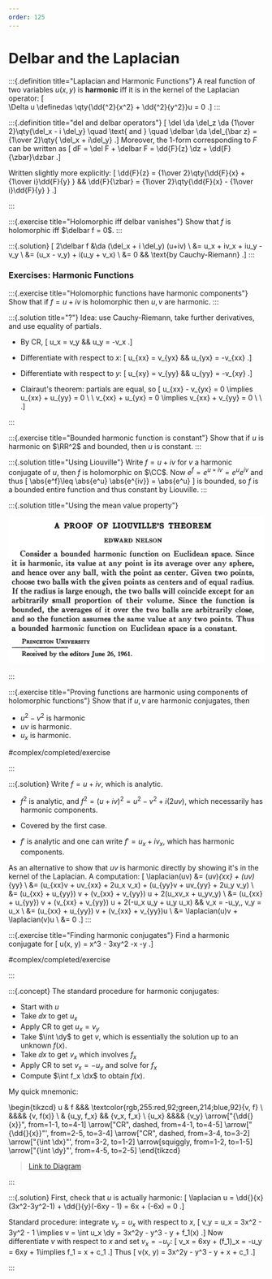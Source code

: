 ```yaml
---
order: 125
---
```


# Delbar and the Laplacian

:::{.definition title="Laplacian and Harmonic Functions"}
A real function of two variables $u(x, y)$ is **harmonic** iff it is in the kernel of the Laplacian operator:
\[  
\Delta u \definedas \qty{\dd{^2}{x^2} + \dd{^2}{y^2}}u = 0
.\]
:::

:::{.definition title="del and delbar operators"}
\[
\del \da \del_z \da {1\over 2}\qty{\del_x - i \del_y}
\quad
\text{ and }
\quad
\delbar
\da \del_{\bar z}
={1\over 2}\qty{ \del_x + i\del_y}
.\]
Moreover, the 1-form corresponding to $F$ can be written as 
\[
dF = \del F + \delbar F = \dd{F}{z} \dz + \dd{F}{\zbar}\dzbar
.\]

Written slightly more explicitly:
\[
\dd{F}{z} = {1\over 2}\qty{\dd{F}{x} + {1\over i}\dd{F}{y} } && 
\dd{F}{\zbar} = {1\over 2}\qty{\dd{F}{x} - {1\over i}\dd{F}{y} } 
.\]

:::

:::{.exercise title="Holomorphic iff delbar vanishes"}
Show that $f$ is holomorphic iff $\delbar f = 0$.
:::

:::{.solution}
\[
2\delbar f 
&\da (\del_x + i \del_y) (u+iv) \\
&= u_x + iv_x + iu_y - v_y \\
&= (u_x - v_y) + i(u_y + v_x) \\
&= 0 && \text{by Cauchy-Riemann}
.\]
:::

### Exercises: Harmonic Functions

:::{.exercise title="Holomorphic functions have harmonic components"}
Show that if $f = u+iv$ is holomorphic then $u, v$ are harmonic.
:::

:::{.solution title="?"}
Idea: use Cauchy-Riemann, take further derivatives, and use equality of partials.

- By CR, 
\[
u_x = v_y && u_y = -v_x
.\]

- Differentiate with respect to $x$: 
\[
u_{xx} = v_{yx} && u_{yx} = -v_{xx}
.\]
- Differentiate with respect to $y$:
\[
u_{xy} = v_{yy} && u_{yy} = -v_{xy}
.\]
- Clairaut's theorem: partials are equal, so
\[
u_{xx} - v_{yx} = 0 \implies u_{xx} + u_{yy} = 0 \\ \\
v_{xx} + u_{yx} = 0 \implies v_{xx} + v_{yy} = 0 \\ \\
.\]



:::

:::{.exercise title="Bounded harmonic function is constant"}
Show that if $u$ is harmonic on $\RR^2$ and bounded, then $u$ is constant.
:::

:::{.solution title="Using Liouville"}
Write $f=u+iv$ for $v$ a harmonic conjugate of $u$, then $f$ is holomorphic on $\CC$.
Now $e^f = e^{u+iv} = e^u e^{iv}$ and thus 
\[
\abs{e^f}\leq \abs{e^u} \abs{e^{iv}} = \abs{e^u}
\]
is bounded, so $f$ is a bounded entire function and thus constant by Liouville.
:::

:::{.solution title="Using the mean value property"}

![](figures/2021-12-19_20-20-29.png)

:::

:::{.exercise title="Proving functions are harmonic using components of holomorphic functions"}
Show that if $u,v$ are harmonic conjugates, then

- $u^2-v^2$ is harmonic
- $uv$ is harmonic.
- $u_x$ is harmonic.

#complex/completed/exercise

:::

:::{.solution}
Write $f=u+iv$, which is analytic.

- $f^2$ is analytic, and $f^2 = (u+iv)^2 = u^2 - v^2 + i (2uv)$, which necessarily has harmonic components.

- Covered by the first case.

- $f'$ is analytic and one can write $f' = u_x + iv_x$, which has harmonic components.

As an alternative to show that $uv$ is harmonic directly by showing it's in the kernel of the Laplacian.
A computation:
\[
\laplacian(uv) 
&= (uv)_{xx} + (uv)_{yy} \\
&= (u_{xx}v + uv_{xx} + 2u_x v_x) + (u_{yy}v + uv_{yy} + 2u_y v_y) \\
&= (u_{xx} + u_{yy}) v + (v_{xx} + v_{yy}) u + 2(u_xv_x + u_yv_y) \\
&= (u_{xx} + u_{yy}) v + (v_{xx} + v_{yy}) u + 2(-u_x u_y + u_y u_x) && v_x = -u_y,\, v_y = u_x \\
&= (u_{xx} + u_{yy}) v + (v_{xx} + v_{yy})u  \\
&= \laplacian(u)v + \laplacian(v)u \\
&= 0
.\]
:::

:::{.exercise title="Finding harmonic conjugates"}
Find a harmonic conjugate for
\[
u(x, y) = x^3 - 3xy^2 -x -y
.\]

#complex/completed/exercise

:::

:::{.concept}
The standard procedure for harmonic conjugates:

- Start with $u$
- Take $\dd{}{x}$ to get $u_x$
- Apply CR to get $u_x = v_y$
- Take $\int \dy$ to get $v$, which is essentially the solution up to an unknown $f(x)$.
- Take $\dd{}{x}$ to get $v_x$ which involves $f_x$
- Apply CR to set $v_x = -u_y$ and solve for $f_x$
- Compute $\int f_x \dx$ to obtain $f(x)$.

My quick mnemonic:

\begin{tikzcd}
	u & f &&& \textcolor{rgb,255:red,92;green,214;blue,92}{v, f} \\
	&&&& {v, f(x)} \\
	& {u_y, f_x} && {v_x, f_x} \\
	{u_x} &&&& {v_y}
	\arrow["{\dd{}{x}}", from=1-1, to=4-1]
	\arrow["CR", dashed, from=4-1, to=4-5]
	\arrow["{\dd{}{x}}"', from=2-5, to=3-4]
	\arrow["CR", dashed, from=3-4, to=3-2]
	\arrow["{\int \dx}"', from=3-2, to=1-2]
	\arrow[squiggly, from=1-2, to=1-5]
	\arrow["{\int \dy}"', from=4-5, to=2-5]
\end{tikzcd}

> [Link to Diagram](https://q.uiver.app/?q=WzAsOCxbMCwwLCJ1Il0sWzAsMywidV94Il0sWzQsMywidl95Il0sWzQsMSwidiwgZih4KSJdLFszLDIsInZfeCwgZl94Il0sWzEsMiwidV95LCBmX3giXSxbMSwwLCJmIl0sWzQsMCwidiwgZiIsWzEyMCw2MCw2MCwxXV0sWzAsMSwiXFxkZHt9e3h9Il0sWzEsMiwiQ1IiLDAseyJzdHlsZSI6eyJib2R5Ijp7Im5hbWUiOiJkYXNoZWQifX19XSxbMyw0LCJcXGRke317eH0iLDJdLFs0LDUsIkNSIiwwLHsic3R5bGUiOnsiYm9keSI6eyJuYW1lIjoiZGFzaGVkIn19fV0sWzUsNiwiXFxpbnQgXFxkeCIsMl0sWzYsNywiIiwwLHsic3R5bGUiOnsiYm9keSI6eyJuYW1lIjoic3F1aWdnbHkifX19XSxbMiwzLCJcXGludCBcXGR5IiwyXV0=)

:::

:::{.solution}
First, check that $u$ is actually harmonic: 
\[
\laplacian u = \dd{}{x}(3x^2-3y^2-1) + \dd{}{y}(-6xy - 1) = 6x + (-6x) = 0
.\]

Standard procedure: integrate $v_y=u_x$ with respect to $x$,
\[
v_y = u_x = 3x^2 - 3y^2 - 1 \implies 
v = \int u_x \dy = 3x^2y - y^3 - y + f_1(x)
.\]
Now differentiate $v$ with respect to $x$ and set $v_x = -u_y$:
\[
v_x = 6xy + (f_1)_x = -u_y = 6xy + 1\implies f_1 = x + c_1
.\]
Thus
\[
v(x, y) = 3x^2y - y^3 - y + x + c_1
.\]

:::

